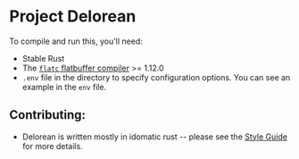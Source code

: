 # Project Delorean

To compile and run this, you'll need:

- Stable Rust
- The [`flatc` flatbuffer compiler](https://google.github.io/flatbuffers/flatbuffers_guide_building.html) >= 1.12.0
- `.env` file in the directory to specify configuration options. You can see an example in the `env` file.


## Contributing:
- Delorean is written mostly in idomatic rust -- please see the [Style Guide](docs/style_guide.md) for more details.
